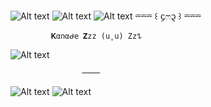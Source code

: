![Alt text](https://i.imghippo.com/files/WjB9027dbE.png)
![Alt text](https://i.imghippo.com/files/fAQO9414NmM.png)
![Alt text](https://i.imghippo.com/files/pbic9966Kzs.png)
              ⏔⏔⏔ ꒰ ᧔ෆ᧓ ꒱ ⏔⏔⏔
       
             𝐊α𐓣αᑯ𝖾 𝐙zz (u˳u) Zz𐰁
 ![Alt text](https://i.imghippo.com/files/kpmN4037LzU.png)

                    ────
![Alt text](https://i.imghippo.com/files/ZaCG1292pg.png)
![Alt text](https://i.imghippo.com/files/SlDp9730FZw.png)
